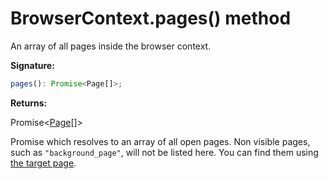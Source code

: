 # BrowserContext.pages() method

An array of all pages inside the browser context.

**Signature:**

```typescript
pages(): Promise<Page[]>;
```

**Returns:**

Promise&lt;[Page](./puppeteer.page.md)\[\]&gt;

Promise which resolves to an array of all open pages. Non visible pages, such as `"background_page"`, will not be listed here. You can find them using [the target page](./puppeteer.target.page.md).
